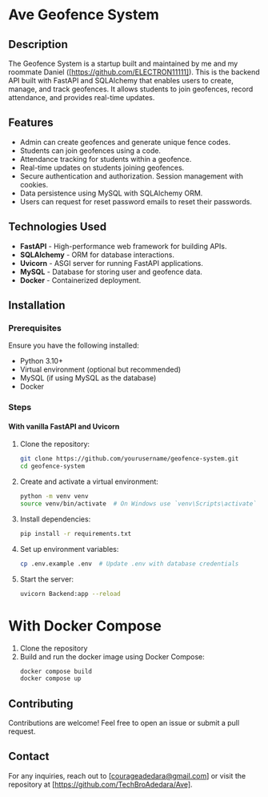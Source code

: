 # Ave Geofence System

## Description

The Geofence System is a startup built and maintained by me and my roommate Daniel ([https://github.com/ELECTRON11111]). This is the backend API built with FastAPI and SQLAlchemy that enables users to create, manage, and track geofences. It allows students to join geofences, record attendance, and provides real-time updates.

## Features

- Admin can create geofences and generate unique fence codes.
- Students can join geofences using a code.
- Attendance tracking for students within a geofence.
- Real-time updates on students joining geofences.
- Secure authentication and authorization. Session management with cookies.
- Data persistence using MySQL with SQLAlchemy ORM.
- Users can request for reset password emails to reset their passwords.

## Technologies Used

- **FastAPI** - High-performance web framework for building APIs.
- **SQLAlchemy** - ORM for database interactions.
- **Uvicorn** - ASGI server for running FastAPI applications.
- **MySQL** - Database for storing user and geofence data.
- **Docker** - Containerized deployment.

## Installation

### Prerequisites

Ensure you have the following installed:

- Python 3.10+
- Virtual environment (optional but recommended)
- MySQL (if using MySQL as the database)
- Docker

### Steps
#### With vanilla FastAPI and Uvicorn
1. Clone the repository:
   ```sh
   git clone https://github.com/yourusername/geofence-system.git
   cd geofence-system
   ```
2. Create and activate a virtual environment:
   ```sh
   python -m venv venv
   source venv/bin/activate  # On Windows use `venv\Scripts\activate`
   ```
3. Install dependencies:
   ```sh
   pip install -r requirements.txt
   ```
4. Set up environment variables:
   ```sh
   cp .env.example .env  # Update .env with database credentials
   ```
5. Start the server:
   ```sh
   uvicorn Backend:app --reload
   ```
# With Docker Compose
1. Clone the repository
2. Build and run the docker image using Docker Compose:
    ```sh
    docker compose build
    docker compose up
    ```
## Contributing

Contributions are welcome! Feel free to open an issue or submit a pull request.

## Contact

For any inquiries, reach out to [courageadedara@gmail.com] or visit the repository at [https://github.com/TechBroAdedara/Ave].

